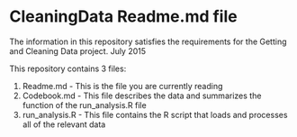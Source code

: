 # CleaningData Readme.md file

 The information in this repository satisfies the requirements for the Getting and 
 Cleaning Data project. July 2015

This repository contains 3 files:

1. Readme.md - This is the file you are currently reading
2. Codebook.md - This file describes the data and summarizes the function of the
run_analysis.R file
3. run_analysis.R - This file contains the R script that loads and processes all of the 
relevant data

